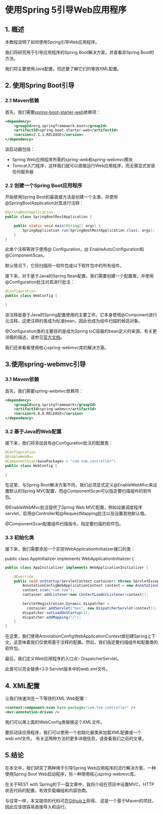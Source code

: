 # 使用Spring 5引导Web应用程序

## 1. 概述
本教程说明了如何使用Spring引导Web应用程序。

我们将研究用于引导应用程序的Spring Boot解决方案，并查看非Spring Boot的方法。

我们将主要使用Java配置，但还要了解它们的等效XML配置。

## 2. 使用Spring Boot引导
### 2.1 Maven依赖
首先，我们需要[spring-boot-starter-web](https://search.maven.org/search?q=a:spring-boot-starter-web)依赖项：

```xml
<dependency>
    <groupId>org.springframework.boot</groupId>
    <artifactId>spring-boot-starter-web</artifactId>
    <version>2.1.1.RELEASE</version>
</dependency>
```

该启动器包括：

* Spring Web应用程序所需的spring-web和spring-webmvc模块
* Tomcat入门程序，这样我们就可以直接运行Web应用程序，而无需显式安装任何服务器

### 2.2 创建一个Spring Boot应用程序
 开始使用Spring Boot的最直接方法是创建一个主类，并使用@SpringBootApplication对其进行注释：

```java
@SpringBootApplication
public class SpringBootRestApplication {
 
    public static void main(String[] args) {
        SpringApplication.run(SpringBootRestApplication.class, args);
    }
}
```

此单个注释等效于使用@ Configuration，@ EnableAutoConfiguration和@ComponentScan。

默认情况下，它将扫描同一软件包或以下软件包中的所有组件。

接下来，对于基于Java的Spring Bean配置，我们需要创建一个配置类，并使用@Configuration批注对其进行批注：

```java
@Configuration
public class WebConfig {
 
}
```

该注释是基于Java的Spring配置使用的主要工件。它本身使用@Component进行元注释，这使注释的类成为标准bean，因此也成为组件扫描的候选对象。

@Configuration类的主要目的是成为Spring IoC容器的bean定义的来源。有关更详细的描述，请参见[官方文档](http://static.springsource.org/spring/docs/current/spring-framework-reference/html/beans.html#beans-java)。

我们还来看看使用核心spring-webmvc库的解决方案。

## 3.使用spring-webmvc引导
### 3.1 Maven依赖
首先，我们需要spring-webmvc依赖项：

```xml
<dependency>
    <groupId>org.springframework</groupId>
    <artifactId>spring-webmvc</artifactId>
    <version>5.0.0.RELEASE</version>
</dependency>
```

### 3.2 基于Java的Web配置
接下来，我们将添加具有@Configuration批注的配置类：

```java
@Configuration
@EnableWebMvc
@ComponentScan(basePackages = "com.tom.controller")
public class WebConfig {
    
}
```

在这里，与Spring Boot解决方案不同，我们必须显式定义@EnableWebMvc来设置默认的Spring MVC配置，而@ComponentScan可以指定要扫描组件的软件包。

@EnableWebMvc批注提供了Spring Web MVC配置，例如设置调度程序servlet，启用@Controller和@RequestMapping批注以及设置其他默认值。

@ComponentScan配置组件扫描指令，指定要扫描的软件包。

### 3.3 初始化类
接下来，我们需要添加一个实现WebApplicationInitializer接口的类：

public class AppInitializer implements WebApplicationInitializer {

```java
public class AppInitializer implements WebApplicationInitializer {
 
    @Override
    public void onStartup(ServletContext container) throws ServletException {
        AnnotationConfigWebApplicationContext context = new AnnotationConfigWebApplicationContext();
        context.scan("com.tom");
        container.addListener(new ContextLoaderListener(context));
 
        ServletRegistration.Dynamic dispatcher = 
          container.addServlet("mvc", new DispatcherServlet(context));
        dispatcher.setLoadOnStartup(1);
        dispatcher.addMapping("/");   
    }
}
```
在这里，我们使用AnnotationConfigWebApplicationContext类创建Spring上下文，这意味着我们仅使用基于注释的配置。然后，我们指定要扫描组件和配置类的软件包。

最后，我们定义Web应用程序的入口点– DispatcherServlet。

此类可以完全替换<3.0 Servlet版本中的web.xml文件。

## 4. XML配置
让我们快速浏览一下等效的XML Web配置：

```xml
<context:component-scan base-package="com.tom.controller" />
<mvc:annotation-driven />
```

我们可以用上面的WebConfig类替换这个XML文件。

要启动该应用程序，我们可以使用一个初始化器类来加载XML配置或一个web.xml文件。 有关这两种方法的更多详细信息，请查看我们之前的文章。

## 5.结论
在本文中，我们研究了两种用于引导Spring Web应用程序的流行解决方案，一种使用Spring Boot Web启动程序，另一种使用核心spring-webmvc库。

在关于REST with Spring的下一篇文章中，我将介绍在项目中设置MVC，HTTP状态代码的配置，有效负载编组和内容协商。

与往常一样，本文提供的代码可[在Github上](https://github.com/tomlxq/tutorials/tree/master/spring-boot-modules/spring-boot-rest)获得。 这是一个基于Maven的项目，因此应该很容易直接导入和运行。